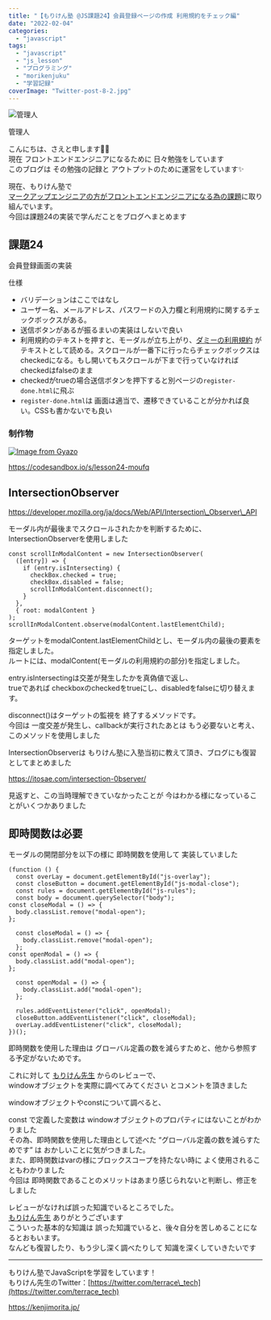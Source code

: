 ```yaml
---
title: "【もりけん塾 @JS課題24】会員登録ページの作成 利用規約をチェック編"
date: "2022-02-04"
categories: 
  - "javascript"
tags: 
  - "javascript"
  - "js_lesson"
  - "プログラミング"
  - "morikenjuku"
  - "学習記録"
coverImage: "Twitter-post-8-2.jpg"
---
```


![管理人](/images/43D8A608-67A3-48E2-9600-EFFAEB7E218E_1_201_a-150x150.jpeg)

管理人

こんにちは、さえと申します👩‍💻  
現在 フロントエンドエンジニアになるために 日々勉強をしています  
このブログは その勉強の記録と アウトプットのために運営をしています✨

  
現在、もりけん塾で  
[マークアップエンジニアの方がフロントエンドエンジニアになる為の課題](https://github.com/sae-github/handsonFrontend/blob/master/work/markup/1.md)に取り組んでいます。  
今回は課題24の実装で学んだことをブログへまとめます

## 課題24

会員登録画面の実装

仕様

- バリデーションはここではなし
- ユーザー名、メールアドレス、パスワードの入力欄と利用規約に関するチェックボックスがある。
- 送信ボタンがあるが振るまいの実装はしないで良い
- 利用規約のテキストを押すと、モーダルが立ち上がり、[ダミーの利用規約](https://terracetech.jp/2021/04/11/gakusyuuyousozairiyoukiyaku/) がテキストとして読める。スクロールが一番下に行ったらチェックボックスはcheckedになる。もし開いてもスクロールが下まで行っていなければcheckedはfalseのまま
- checkedがtrueの場合送信ボタンを押下すると別ページの`register-done.html`に飛ぶ
- `register-done.html`は 画面は適当で、遷移できていることが分かれば良い。CSSも書かないでも良い

### 制作物

[![Image from Gyazo](/images/1a4ca38dcde69ebbd4acb21331bc5e7b.gif)](https://gyazo.com/1a4ca38dcde69ebbd4acb21331bc5e7b)

https://codesandbox.io/s/lesson24-moufq

## IntersectionObserver

https://developer.mozilla.org/ja/docs/Web/API/Intersection\_Observer\_API

モーダル内が最後までスクロールされたかを判断するために、IntersectionObserverを使用しました

```
const scrollInModalContent = new IntersectionObserver(
  ([entry]) => {
    if (entry.isIntersecting) {
      checkBox.checked = true;
      checkBox.disabled = false;
      scrollInModalContent.disconnect();
    }
  },
  { root: modalContent }
);
scrollInModalContent.observe(modalContent.lastElementChild);
```

ターゲットをmodalContent.lastElementChildとし、モーダル内の最後の要素を指定しました。  
ルートには、modalContent(モーダルの利用規約の部分)を指定しました。  
  
entry.isIntersectingは交差が発生したかを真偽値で返し、  
trueであれば checkboxのcheckedをtrueにし、disabledをfalseに切り替えます。  
  
disconnect()はターゲットの監視を 終了するメソッドです。  
今回は 一度交差が発生し、callbackが実行されたあとは もう必要ないと考え、このメソッドを使用しました

IntersectionObserverは もりけん塾に入塾当初に教えて頂き、ブログにも復習としてまとめました

https://itosae.com/intersection-0bserver/

見返すと、この当時理解できていなかったことが 今はわかる様になっていることがいくつかありました  

## 即時関数は必要

モーダルの開閉部分を以下の様に 即時関数を使用して 実装していました

```
(function () {
  const overLay = document.getElementById("js-overlay");
  const closeButton = document.getElementById("js-modal-close");
  const rules = document.getElementById("js-rules");
  const body = document.querySelector("body");
const closeModal = () => {
  body.classList.remove("modal-open");
};

  const closeModal = () => {
    body.classList.remove("modal-open");
  };
const openModal = () => {
  body.classList.add("modal-open");
};

  const openModal = () => {
    body.classList.add("modal-open");
  };

  rules.addEventListener("click", openModal);
  closeButton.addEventListener("click", closeModal);
  overLay.addEventListener("click", closeModal);
})();
```

即時関数を使用した理由は グローバル定義の数を減らすためと、他から参照する予定がないためです。  

これに対して [もりけん先生](https://twitter.com/terrace_tech) からのレビューで、  
windowオブジェクトを実際に調べてみてください とコメントを頂きました

  
windowオブジェクトやconstについて調べると、

const で定義した変数は windowオブジェクトのプロパティにはないことがわかりました  
その為、即時関数を使用した理由として述べた “グローバル定義の数を減らすためです” は おかしいことに気がつきました。  
また、即時関数はvarの様にブロックスコープを持たない時に よく使用されることもわかりました  
今回は 即時関数であることのメリットはあまり感じられないと判断し、修正をしました  
  
レビューがなければ誤った知識でいるところでした。  
[もりけん先生](https://twitter.com/terrace_tech) ありがとうございます  
こういった基本的な知識は 誤った知識でいると、後々自分を苦しめることになるとおもいます。  
なんども復習したり、もう少し深く調べたりして 知識を深くしていきたいです

* * *

もりけん塾でJavaScriptを学習をしています！  
もりけん先生のTwitter：[https://twitter.com/terrace\_tech](https://twitter.com/terrace_tech)

https://kenjimorita.jp/
